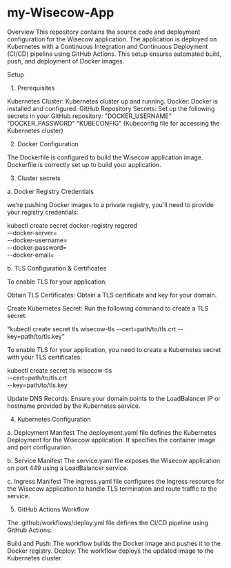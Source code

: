# my-Wisecow-App

Overview
This repository contains the source code and deployment configuration for the Wisecow application. The application is deployed on Kubernetes with a Continuous Integration and Continuous Deployment (CI/CD) pipeline using GitHub Actions. This setup ensures automated build, push, and deployment of Docker images.

Setup

1. Prerequisites

Kubernetes Cluster: Kubernetes cluster up and running.
Docker: Docker is installed and configured.
GitHub Repository Secrets: Set up the following secrets in your GitHub repository:
"DOCKER_USERNAME"
"DOCKER_PASSWORD"
"KUBECONFIG" (Kubeconfig file for accessing the Kubernetes cluster)

2. Docker Configuration

The Dockerfile is configured to build the Wisecow application image.  Dockerfile is correctly set up to build your application.

3. Cluster secrets 

a. Docker Registry Credentials

we're pushing Docker images to a private registry, you'll need to provide your registry credentials:

kubectl create secret docker-registry regcred \
  --docker-server=<your-registry-server> \
  --docker-username=<your-username> \
  --docker-password=<your-password> \
  --docker-email=<your-email>

b.  TLS Configuration & Certificates


To enable TLS for your application:

Obtain TLS Certificates: Obtain a TLS certificate and key for your domain.

Create Kubernetes Secret: Run the following command to create a TLS secret:

"kubectl create secret tls wisecow-tls --cert=path/to/tls.crt --key=path/to/tls.key"

To enable TLS for your application, you need to create a Kubernetes secret with your TLS certificates:

kubectl create secret tls wisecow-tls \
  --cert=path/to/tls.crt \
  --key=path/to/tls.key

Update DNS Records: Ensure your domain points to the LoadBalancer IP or hostname provided by the Kubernetes service.

4. Kubernetes Configuration

a. Deployment Manifest
The deployment.yaml file defines the Kubernetes Deployment for the Wisecow application. It specifies the container image and port configuration.

b. Service Manifest
The service.yaml file exposes the Wisecow application on port 449 using a LoadBalancer service.

c. Ingress Manifest
The ingress.yaml file configures the Ingress resource for the Wisecow application to handle TLS termination and route traffic to the service.

5. GitHub Actions Workflow

The .github/workflows/deploy.yml file defines the CI/CD pipeline using GitHub Actions:

Build and Push: The workflow builds the Docker image and pushes it to the Docker registry.
Deploy: The workflow deploys the updated image to the Kubernetes cluster.

